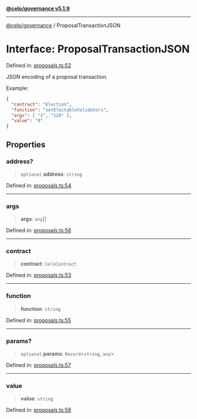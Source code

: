[**@celo/governance v5.1.9**](../README.md)

***

[@celo/governance](../README.md) / ProposalTransactionJSON

# Interface: ProposalTransactionJSON

Defined in: [proposals.ts:52](https://github.com/celo-org/developer-tooling/blob/master/packages/sdk/governance/src/proposals.ts#L52)

JSON encoding of a proposal transaction.

Example:
```json
{
  "contract": "Election",
  "function": "setElectableValidators",
  "args": [ "1", "120" ],
  "value": "0"
}
```

## Properties

### address?

> `optional` **address**: `string`

Defined in: [proposals.ts:54](https://github.com/celo-org/developer-tooling/blob/master/packages/sdk/governance/src/proposals.ts#L54)

***

### args

> **args**: `any`[]

Defined in: [proposals.ts:56](https://github.com/celo-org/developer-tooling/blob/master/packages/sdk/governance/src/proposals.ts#L56)

***

### contract

> **contract**: `CeloContract`

Defined in: [proposals.ts:53](https://github.com/celo-org/developer-tooling/blob/master/packages/sdk/governance/src/proposals.ts#L53)

***

### function

> **function**: `string`

Defined in: [proposals.ts:55](https://github.com/celo-org/developer-tooling/blob/master/packages/sdk/governance/src/proposals.ts#L55)

***

### params?

> `optional` **params**: `Record`\<`string`, `any`\>

Defined in: [proposals.ts:57](https://github.com/celo-org/developer-tooling/blob/master/packages/sdk/governance/src/proposals.ts#L57)

***

### value

> **value**: `string`

Defined in: [proposals.ts:58](https://github.com/celo-org/developer-tooling/blob/master/packages/sdk/governance/src/proposals.ts#L58)
